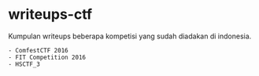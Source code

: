 # writeups-ctf
Kumpulan writeups beberapa kompetisi yang sudah diadakan di indonesia.

	- ComfestCTF 2016
	- FIT Competition 2016
	- HSCTF_3
